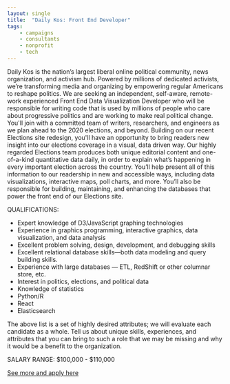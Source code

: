```yaml
---
layout: single
title:  "Daily Kos: Front End Developer"
tags: 
    - campaigns
    - consultants
    - nonprofit
    - tech
---
```

Daily Kos is the nation’s largest liberal online political community, news organization, and activism hub. Powered by millions of dedicated activists, we’re transforming media and organizing by empowering regular Americans to reshape politics.
We are seeking an independent, self-aware, remote-work experienced Front End Data Visualization Developer who will be responsible for writing code that is used by millions of people who care about progressive politics and are working to make real political change. You'll join with a committed team of writers, researchers, and engineers as we plan ahead to the 2020 elections, and beyond.  Building on our recent Elections site redesign, you'll have an opportunity to bring readers new insight into our elections coverage in a visual, data driven way.
Our highly regarded Elections team produces both unique editorial content and one-of-a-kind quantitative data daily, in order to explain what’s happening in every important election across the country. You’ll help present all of this information to our readership in new and accessible ways, including data visualizations, interactive maps, poll charts, and more. You’ll also be responsible for building, maintaining, and enhancing the databases that power the front end of our Elections site.

QUALIFICATIONS:
* Expert knowledge of D3/JavaScript graphing technologies
* Experience in graphics programming, interactive graphics, data visualization, and data analysis
* Excellent problem solving, design, development, and debugging skills
* Excellent relational database skills—both data modeling and query building skills.
* Experience with large databases — ETL, RedShift or other columnar store, etc.
* Interest in politics, elections, and political data
* Knowledge of statistics
* Python/R
* React
* Elasticsearch

The above list is a set of highly desired attributes; we will evaluate each candidate as a whole. Tell us about unique skills, experiences, and attributes that you can bring to such a role that we may be missing and why it would be a benefit to the organization.

SALARY RANGE: 
$100,000 - $110,000

[See more and apply here](https://dailykos.applytojob.com/apply/vuefY8BLdo/Front-End-Developer-Data-Visualization-Remote)
